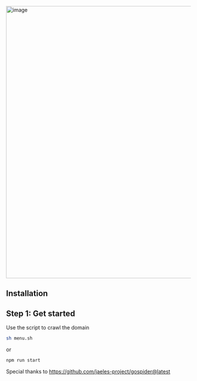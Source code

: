 
<img width="743" alt="image" src="https://github.com/sullemanhossam/Webscratcher/assets/169534316/c057d4b8-a4cc-4ea6-9c3b-5ea43a73e007">


## Installation 





## Step 1: Get started


Use the script to crawl the domain 

```bash
sh menu.sh
```

or 

```bash
npm run start
```

Special thanks to https://github.com/jaeles-project/gospider@latest


